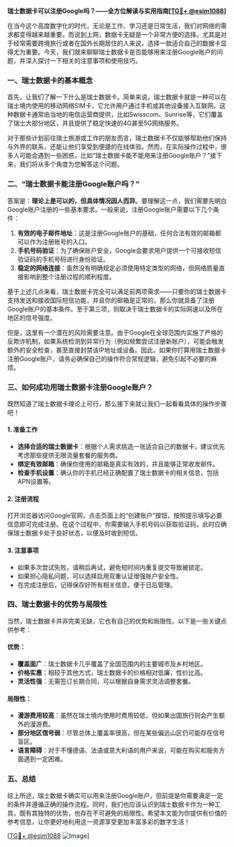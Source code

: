 **瑞士数据卡可以注册Google吗？——全方位解读与实用指南[[TG💪+ @esim1088](https://t.me/s/esim1088)]**

在当今这个高度数字化的时代，无论是工作、学习还是日常生活，我们对网络的需求都变得越来越重要。而说到上网，数据卡无疑是一个非常方便的选择。尤其是对于经常需要跨境旅行或者在国外长期居住的人来说，选择一款适合自己的数据卡显得尤为重要。今天，我们就来聊聊瑞士数据卡是否能够用来注册Google账户的问题，并深入探讨一下相关的注意事项和使用技巧。

### 一、瑞士数据卡的基本概念

首先，让我们了解一下什么是瑞士数据卡。简单来说，瑞士数据卡就是一种可以在瑞士境内使用的移动网络SIM卡，它允许用户通过手机或其他设备接入互联网。这种数据卡通常由当地的电信运营商提供，比如Swisscom、Sunrise等，它们覆盖了瑞士大部分地区，并且提供了稳定快速的4G甚至5G网络服务。

对于那些计划前往瑞士旅游或工作的朋友而言，瑞士数据卡不仅能够帮助他们保持与外界的联系，还能让他们享受到便捷的在线体验。然而，在实际操作过程中，很多人可能会遇到一些困惑，比如“瑞士数据卡能不能用来注册Google账户？”接下来，我们将从多个角度为您解答这个问题。

### 二、“瑞士数据卡能注册Google账户吗？”

答案是：**理论上是可以的，但具体情况因人而异**。要理解这一点，我们需要先明白Google账户注册的一些基本要求。一般来说，注册Google账户需要以下几个条件：

1. **有效的电子邮件地址**：这是注册Google账户的基础，任何合法有效的邮箱都可以作为注册账号的入口。
2. **手机号码验证**：为了确保账户安全，Google会要求用户提供一个可接收短信验证码的手机号码进行身份验证。
3. **稳定的网络连接**：虽然没有明确规定必须使用特定类型的网络，但网络质量直接影响到整个注册过程的顺利程度。

基于上述几点来看，瑞士数据卡完全可以满足前两项需求——只要你的瑞士数据卡支持发送和接收国际短信功能，并且你的邮箱是正常的，那么你就具备了注册Google账户的基本条件。至于第三项，则取决于瑞士数据卡的实际网速以及所在地区的信号强度。

但是，这里有一个潜在的风险需要注意。由于Google在全球范围内实施了严格的反欺诈机制，如果系统检测到异常行为（例如频繁尝试注册新账户），可能会触发额外的安全检查，甚至直接封禁该IP地址或设备。因此，如果你打算用瑞士数据卡注册Google账户，请务必确保自己的操作符合常规逻辑，避免引起不必要的麻烦。

### 三、如何成功用瑞士数据卡注册Google账户？

既然知道了瑞士数据卡理论上可行，那么接下来就让我们一起看看具体的操作步骤吧！

#### 1. 准备工作
- **选择合适的瑞士数据卡**：根据个人需求挑选一张适合自己的数据卡，建议优先考虑那些提供无限流量套餐的服务商。
- **绑定有效邮箱**：确保你使用的邮箱是真实有效的，并且能够正常收发邮件。
- **检查手机设置**：确认你的手机已经正确配置了瑞士数据卡的相关信息，包括APN设置等。

#### 2. 注册流程
打开浏览器访问Google官网，点击页面上的“创建账户”按钮，按照提示填写必要信息即可完成注册。在这个过程中，你需要输入手机号码以获取验证码，此时应确保瑞士数据卡处于良好状态，以便及时收到短信。

#### 3. 注意事项
- 如果多次尝试失败，请稍后再试，避免短时间内重复提交导致被锁定。
- 如果担心隐私问题，可以选择启用双重认证增强账户安全性。
- 在完成注册后，记得保存好所有相关信息，便于日后管理。

### 四、瑞士数据卡的优势与局限性

当然，瑞士数据卡并非完美无缺，它也有自己的优势和局限性。以下是一些关键点供参考：

#### 优势：
- **覆盖面广**：瑞士数据卡几乎覆盖了全国范围内的主要城市及乡村地区。
- **价格实惠**：相较于其他方式，瑞士数据卡的价格相对低廉，性价比高。
- **灵活性强**：无需签订长期合同，可以根据自身需求灵活调整套餐。

#### 局限性：
- **漫游费用较高**：虽然在瑞士境内使用时费用较低，但如果出国旅行则会产生额外的漫游费。
- **部分地区信号弱**：尽管总体上覆盖率很高，但在某些偏远山区仍可能存在信号盲区。
- **语言障碍**：对于不懂德语、法语或意大利语的用户来说，可能在购买和服务方面遇到一定困难。

### 五、总结

综上所述，瑞士数据卡确实可以用来注册Google账户，但前提是你需要满足一定的条件并遵循正确的操作流程。同时，我们也应该认识到瑞士数据卡作为一种工具，既有其独特的优势，也存在不可避免的局限性。希望本文能为你提供有价值的参考信息，让你更好地利用这一资源享受更加丰富多彩的数字生活！

[[TG💪+ @esim1088](https://t.me/s/esim1088) ![Image](https://i.postimg.cc/4NQfJmqS/Snipaste-2025-05-13-00-14-12.png)]